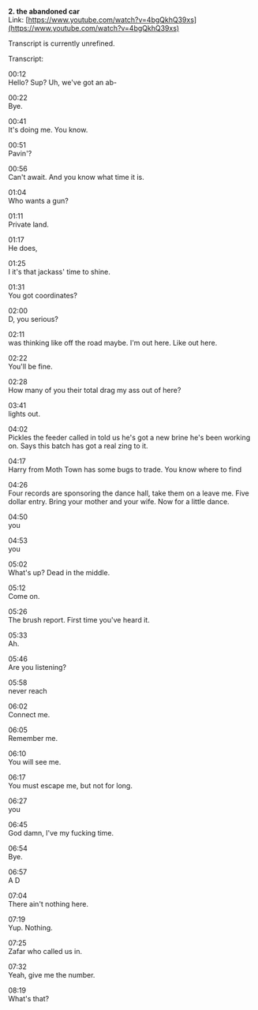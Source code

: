 **2\. the abandoned car**  
Link: [https://www.youtube.com/watch?v=4bgQkhQ39xs](https://www.youtube.com/watch?v=4bgQkhQ39xs)

Transcript is currently unrefined.

Transcript:

00:12  
Hello?  Sup?  Uh, we've got an ab-

00:22  
Bye.

00:41  
It's doing me. You know.

00:51  
Pavin'?

00:56  
Can't await. And you know what time it is.

01:04  
Who wants a gun?

01:11  
Private land.

01:17  
He does,

01:25  
I it's that jackass' time to shine.

01:31  
You got coordinates?

02:00  
D,  you serious?

02:11  
was thinking like off the road maybe.  I'm out here.  Like  out here.

02:22  
You'll be fine.

02:28  
How many of you their total drag my ass out of here?

03:41  
lights out.

04:02  
Pickles the feeder called in  told us he's got a new brine he's been working on.  Says this batch has got a real zing to it.

04:17  
Harry from Moth Town  has some bugs to trade.  You know where to find

04:26  
Four records are sponsoring the dance hall, take them on a leave  me.  Five dollar entry. Bring your mother  and your wife. Now  for  a little dance.

04:50  
you

04:53  
you

05:02  
What's up?  Dead in the middle.

05:12  
Come on.

05:26  
The brush report.  First time you've heard it.

05:33  
Ah.

05:46  
Are you listening?

05:58  
never reach

06:02  
Connect me.

06:05  
Remember me.

06:10  
You will see me.

06:17  
You must escape me,  but not for long.

06:27  
you

06:45  
God damn, I've my fucking time.

06:54  
Bye.

06:57  
A  D

07:04  
There ain't nothing here.

07:19  
Yup.  Nothing.

07:25  
Zafar who called us in.

07:32  
Yeah,  give me the number.

08:19  
What's that?